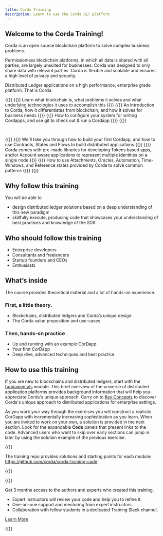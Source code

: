 ```yaml
---
title: Corda Training
description: Learn to use the Corda DLT platform
---
```




## Welcome to the Corda Training!

Corda is an open source blockchain platform to solve complex business problems.

Permissionless blockchain platforms, in which all data is shared with all parties, are largely unsuited for businesses. Corda was designed to only share data with relevant parties. Corda is flexible and scalable and ensures a high level of privacy and security.

Distributed Ledger applications on a high performance, enterprise grade platform. That is Corda.

{{<NavigationCardWrapper>}}
    {{<NavigationCard href="/fundamentals/introduction/" title="Blockchain Fundamentals" readingtime="71">}}
        Learn what blockchain is, what problems it solves and what underlying technologies it uses to accomplish this
    {{</NavigationCard>}}
    {{<NavigationCard href="/key-concepts/introduction/" title="What is Corda" readingtime="38">}}
        An introduction to Corda, how it differentiates from blockchain, and how it solves for business needs 
    {{</NavigationCard>}}
    {{<NavigationCard href="/prepare-and-discover/introduction/" title="Getting Setup"  readingtime="85">}}
        How to configure your system for writing Cordapps, and use git to check out &amp; run a Cordapp
    {{</NavigationCard>}}
{{</NavigationCardWrapper>}}

<br/>

{{<NavigationCardWrapper>}}
    {{<NavigationCard href="/first-code/introduction/" title="Getting Started" readingtime="78">}}
        We'll take you through how to build your first Cordapp, and how to use Contracts, States and Flows to build distributed applications
    {{</NavigationCard>}}
    {{<NavigationCard href="/libraries/introduction/" title="Libraries" readingtime="105">}}
        Corda comes with pre-made libraries for developing Tokens based apps, and/or Account aware applications to represent multiple identities on a single node
    {{</NavigationCard>}}
    {{<NavigationCard href="/corda-details/introduction/" title="Advanced Features" readingtime="104">}}
      How to use Attachments, Oracles, Automation, Time-Windows, and Reference states provided by Corda to solve common patterns
    {{</NavigationCard>}}
{{</NavigationCardWrapper>}}

## Why follow this training

You will be able to
- design distributed ledger solutions based on a deep understanding of this new paradigm
- skillfully execute, producing code that showcases your understanding of best practices and knowledge of the SDK

## Who should follow this training

- Enterprise developers
- Consultants and freelancers
- Startup founders and CEOs
- Enthusiasts

## What’s inside

The course provides theoretical material and a lot of hands-on experience.

### First, a little theory.

- Blockchains, distributed ledgers and Corda’s unique design
- The Corda value proposition and use-cases

### Then, hands-on practice

- Up and running with an example CorDapp
- Your first CorDapp
- Deep dive, advanced techniques and best practice

## How to use this training

If you are new to blockchains and distributed ledgers, start with the [fundamentals](./fundamentals/introduction/) module. This brief overview of the universe of distributed application platforms provides background information that will help you appreciate Corda's unique approach. Carry on to [Key Concepts](./key-concepts/introduction/) to discover Corda's unique approach to distributed applications for enterprise settings.

As you work your way through the exercises you will construct a realistic CorDapp with incrementally increasing sophistication as you learn. When you are invited to work on your own, a solution is provided in the next section. Look for the expandable **Code** panels that present links to the code. Advanced users who want to skip over early sections can jump in later by using the solution example of the previous exercise.

{{<ExpansionPanel title="Code">}}

The training repo provides solutions and starting points for each module: https://github.com/corda/corda-training-code

{{</ExpansionPanel>}}

{{<HighlightBox type="support">}}

Get 3 months access to the authors and experts who created this training.

* Expert instructors will review your code and help you to refine it.
* One-on-one support and mentoring from expert instructors.
* Collaboration with fellow students in a dedicated Training Slack channel.

<div class="cta-wrapper">
<a href="/in-closing/get-paid-support/" class="cta-button">Learn More</a>
</div>

{{</HighlightBox>}}
